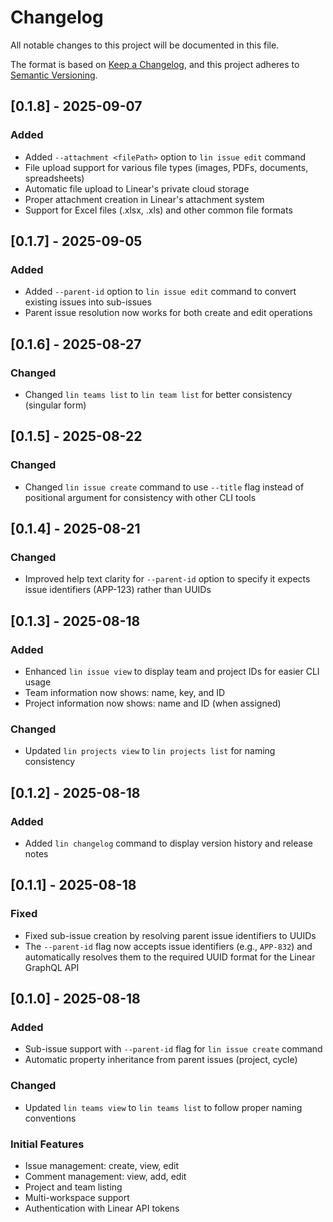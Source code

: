 # Changelog

All notable changes to this project will be documented in this file.

The format is based on [Keep a Changelog](https://keepachangelog.com/en/1.0.0/),
and this project adheres to [Semantic Versioning](https://semver.org/spec/v2.0.0.html).

## [0.1.8] - 2025-09-07

### Added
- Added `--attachment <filePath>` option to `lin issue edit` command
- File upload support for various file types (images, PDFs, documents, spreadsheets)
- Automatic file upload to Linear's private cloud storage
- Proper attachment creation in Linear's attachment system
- Support for Excel files (.xlsx, .xls) and other common file formats

## [0.1.7] - 2025-09-05

### Added
- Added `--parent-id` option to `lin issue edit` command to convert existing issues into sub-issues
- Parent issue resolution now works for both create and edit operations

## [0.1.6] - 2025-08-27

### Changed
- Changed `lin teams list` to `lin team list` for better consistency (singular form)

## [0.1.5] - 2025-08-22

### Changed
- Changed `lin issue create` command to use `--title` flag instead of positional argument for consistency with other CLI tools

## [0.1.4] - 2025-08-21

### Changed
- Improved help text clarity for `--parent-id` option to specify it expects issue identifiers (APP-123) rather than UUIDs

## [0.1.3] - 2025-08-18

### Added
- Enhanced `lin issue view` to display team and project IDs for easier CLI usage
- Team information now shows: name, key, and ID
- Project information now shows: name and ID (when assigned)

### Changed
- Updated `lin projects view` to `lin projects list` for naming consistency

## [0.1.2] - 2025-08-18

### Added
- Added `lin changelog` command to display version history and release notes

## [0.1.1] - 2025-08-18

### Fixed
- Fixed sub-issue creation by resolving parent issue identifiers to UUIDs
- The `--parent-id` flag now accepts issue identifiers (e.g., `APP-832`) and automatically resolves them to the required UUID format for the Linear GraphQL API

## [0.1.0] - 2025-08-18

### Added
- Sub-issue support with `--parent-id` flag for `lin issue create` command
- Automatic property inheritance from parent issues (project, cycle)

### Changed
- Updated `lin teams view` to `lin teams list` to follow proper naming conventions

### Initial Features
- Issue management: create, view, edit
- Comment management: view, add, edit
- Project and team listing
- Multi-workspace support
- Authentication with Linear API tokens